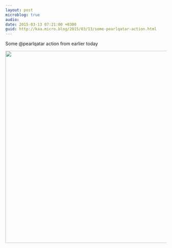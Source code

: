 ```yaml
---
layout: post
microblog: true
audio: 
date: 2015-03-13 07:21:00 +0300
guid: http://kaa.micro.blog/2015/03/13/some-pearlqatar-action.html
---
```

Some @pearlqatar action from earlier today

<img src="https://micro.kaa.bz/uploads/2018/7e64f8accc.jpg" width="600" height="600" />
